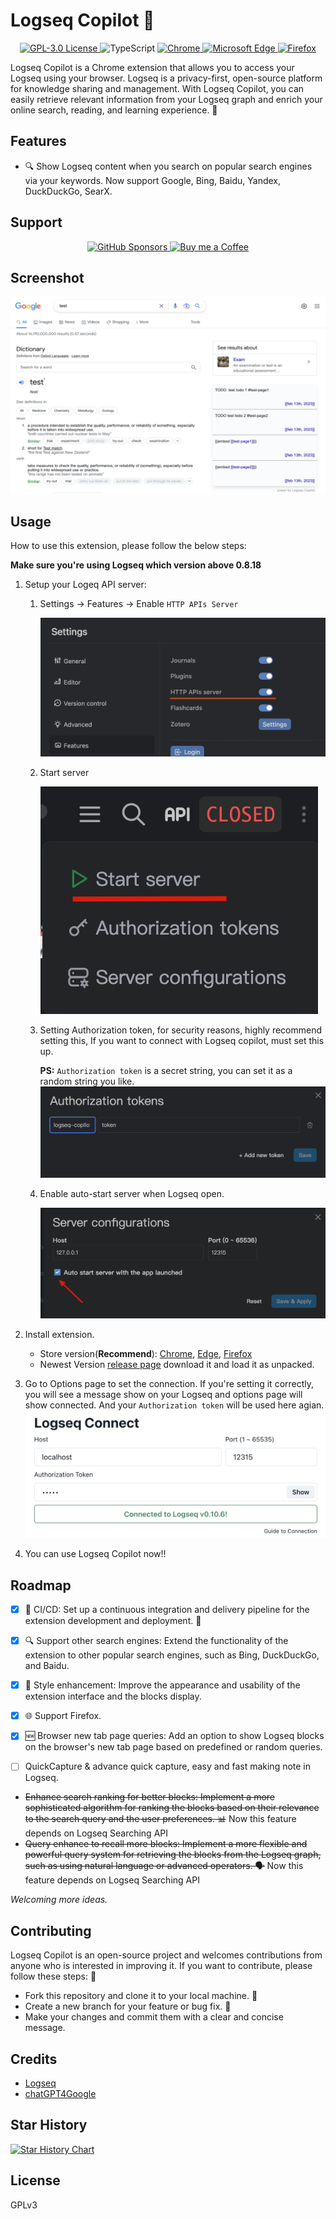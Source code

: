 # Logseq Copilot 🚀

<p align="center">
  <a href="LICENSE" target="_blank">
    <img alt="GPL-3.0 License" src="https://img.shields.io/github/license/eindex/logseq-copilot.svg?style=flat-square" />
  </a>

  <!-- TypeScript Badge -->
  <img alt="TypeScript" src="https://img.shields.io/badge/-TypeScript-blue?style=flat-square&logo=typescript&logoColor=white" />

  <a href="https://chrome.google.com/webstore/detail/hihgfcgbmnbomabfdbajlbpnacndeihl" target="_blank">
    <img alt="Chrome" src="https://img.shields.io/chrome-web-store/stars/hihgfcgbmnbomabfdbajlbpnacndeihl?color=blue&label=Chrome&style=flat-square&logo=google-chrome&logoColor=white" />
  </a>

  <a href="https://microsoftedge.microsoft.com/addons/detail/logseq-copilot/ebigopegbohijaikegebaaboaomaifoi" target="_blank">
    <img alt="Microsoft Edge" src="https://img.shields.io/badge/Microsoft%20Edge-gray?style=flat-square&logo=microsoftedge">
  </a>

  <a href="https://addons.mozilla.org/en-US/firefox/addon/logseq-copilot/" target="_blank">
    <img alt="Firefox" src="https://img.shields.io/amo/stars/logseq-copilot?color=orange&label=Firefox&style=flat-square&logo=firefox&logoColor=white" />
  </a>
</p>


Logseq Copilot is a Chrome extension that allows you to access your Logseq using your browser. Logseq is a privacy-first, open-source platform for knowledge sharing and management. With Logseq Copilot, you can easily retrieve relevant information from your Logseq graph and enrich your online search, reading, and learning experience. 🧠

## Features

- 🔍 Show Logseq content when you search on popular search engines via your keywords. Now support Google, Bing, Baidu, Yandex, DuckDuckGo, SearX.

## Support
<p align="center">
   <a href="https://img.shields.io/github/sponsors/eindex" target="_blank">
      <img alt="GitHub Sponsors" src="https://img.shields.io/github/sponsors/eindex?style=flat-square&logo=github">
   </a>
  <a href="https://www.buymeacoffee.com/eindex" target="_blank">
    <img alt="Buy me a Coffee" src="https://img.shields.io/badge/Buy%20me%20a%20coffee-gray?style=flat-square&logo=buymeacoffee">
  </a>
</p>

## Screenshot

![](docs/screenshots/screenshot.png)
## Usage

How to use this extension, please follow the below steps:

**Make sure you're using Logseq which version above 0.8.18**


1. Setup your Logeq API server:
   1. Settings -> Features -> Enable `HTTP APIs Server`

      ![Enable http APIs Server Feature](docs/screenshots/enable-http-apis-server.png)

   2. Start server

      ![Starting Logseq API Server](docs/screenshots/start-api-server.png)

   3. Setting Authorization token, for security reasons, highly recommend setting this, If you want to connect with Logseq copilot, must set this up.

      **PS:** `Authorization token` is a secret string, you can set it as a random string you like.
      ![Setting up Authorization Token](docs/screenshots/setting-auth-token.png)
      

   4. Enable auto-start server when Logseq open.

      ![Enable Auto Start](docs/screenshots/enable-auto-start.png)

2. Install extension. 
   - Store version(**Recommend**): [Chrome](https://chrome.google.com/webstore/detail/logseq-copilot/hihgfcgbmnbomabfdbajlbpnacndeihl), [Edge](https://microsoftedge.microsoft.com/addons/detail/logseq-copilot/ebigopegbohijaikegebaaboaomaifoi), [Firefox](https://addons.mozilla.org/en-US/firefox/addon/logseq-copilot/)
   - Newest Version [release page](https://github.com/EINDEX/logseq-copilot/releases) download it and load it as unpacked.

3. Go to Options page to set the connection.
   If you're setting it correctly, you will see a message show on your Logseq and options page will show connected.
   And your `Authorization token` will be used here agian.
   ![Set Options](docs/screenshots/logseq-copilot-option.png)


4. You can use Logseq Copilot now!!

## Roadmap

- [x] 🚦 CI/CD: Set up a continuous integration and delivery pipeline for the extension development and deployment. 🚦

- [x] 🔍 Support other search engines: Extend the functionality of the extension to other popular search engines, such as Bing, DuckDuckGo, and Baidu. 
- [x] 💅 Style enhancement: Improve the appearance and usability of the extension interface and the blocks display.
- [x] 🌐 Support Firefox.
- [x] 🆕 Browser new tab page queries: Add an option to show Logseq blocks on the browser's new tab page based on predefined or random queries. 
- [ ] QuickCapture & advance quick capture, easy and fast making note in Logseq.

- ~~Enhance search ranking for better blocks: Implement a more sophisticated algorithm for ranking the blocks based on their relevance to the search query and the user preferences. 📊~~ Now this feature depends on Logseq Searching API
- ~~Query enhance to recall more blocks: Implement a more flexible and powerful query system for retrieving the blocks from the Logseq graph, such as using natural language or advanced operators. 🗣️~~ Now this feature depends on Logseq Searching API

_Welcoming more ideas._

## Contributing

Logseq Copilot is an open-source project and welcomes contributions from anyone who is interested in improving it. If you want to contribute, please follow these steps: 🙌

- Fork this repository and clone it to your local machine. 🍴
- Create a new branch for your feature or bug fix. 🌿
- Make your changes and commit them with a clear and concise message.



## Credits

- [Logseq](https://logseq.com)
- [chatGPT4Google](https://github.com/wong2/chatgpt-google-extension)

## Star History

[![Star History Chart](https://api.star-history.com/svg?repos=eindex/logseq-copilot&type=Date)](https://star-history.com/#eindex/logseq-copilot&Date)

## License

GPLv3
